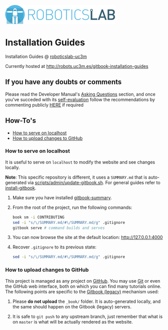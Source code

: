 [![roboticslab-uc3m logo](assets/roboticslab-banner-350px.png)](https://github.com/roboticslab-uc3m)

# Installation Guides

Installation Guides @ [roboticslab-uc3m](https://github.com/roboticslab-uc3m)

Currently hosted at http://robots.uc3m.es/gitbook-installation-guides

## If you have any doubts or comments
Please read the Developer Manual's [Asking Questions](http://robots.uc3m.es/gitbook-developer-manual/asking-questions.html) section, and once you've succeded with its [self-evaluation](http://robots.uc3m.es/gitbook-developer-manual/asking-questions.html#self-evaluation-time) follow the recommendations by commenting publicly [HERE](https://github.com/roboticslab-uc3m/installation-guides/issues/new) if required

## How-To's
* [How to serve on localhost](#how-to-serve-on-localhost)
* [How to upload changes to GitHub](#how-to-upload-changes-to-github)

### How to serve on localhost
It is useful to serve on `localhost` to modify the website and see changes locally.

**Note**: This specific repository is different, it uses a `SUMMARY.md` that is auto-generated via [scripts/admin/update-gitbook.sh](scripts/admin/update-gitbook.sh). For general guides refer to [install-gitbook](install-gitbook.md#to-be-able-to-serve-via-gitbook-legacy).

1. Make sure you have installed [gitbook-summary](install-gitbook.md#gitbook-summary).

1. From the root of the project, run the following commands:
   ```bash
   book sm -i CONTRIBUTING
   sed -i "s/\/SUMMARY.md/#\/SUMMARY.md/g" .gitignore
   gitbook serve # command builds and serves
   ```

1. You can now browse the site at the default location: http://127.0.0.1:4000

1. Recover `.gitignore` to its previous state:
   ```bash
   sed -i "s/\/SUMMARY.md/#\/SUMMARY.md/g" .gitignore
   ```

### How to upload changes to GitHub
This project is managed as any project on [GitHub](https://www.github.com). You may use [Git](https://git-scm.com) or even the GitHub web interface, both on which you can find many tutorials online. The following points are specific to the [Gitbook (legacy)](https://github.com/asrob-uc3m/actas/issues/148#issuecomment-449748350) mechanism used:

1. Please **do not upload** the `_book/` folder. It is auto-generated locally, and the same should happen on the Gitbook (legacy) servers.

2. It is safe to `git push` to any upstream branch, just remember that what is on `master` is what will be actually rendered as the website.
